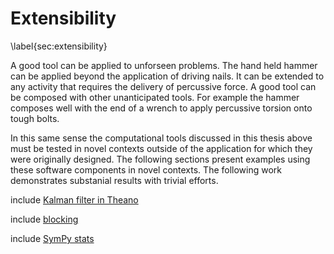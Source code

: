 
Extensibility
=============

\label{sec:extensibility}

A good tool can be applied to unforseen problems.  The hand held hammer can be applied beyond the application of driving nails.  It can be extended to any activity that requires the delivery of percussive force.  A good tool can be composed with other unanticipated tools.  For example the hammer composes well with the end of a wrench to apply percussive torsion onto tough bolts. 

In this same sense the computational tools discussed in this thesis above must be tested in novel contexts outside of the application for which they were originally designed.  The following sections present examples using these software components in novel contexts.  The following work demonstrates substanial results with trivial efforts.

include [Kalman filter in Theano](theano.md)

include [blocking](blocking.md)

include [SymPy stats](sympy-stats.md)

